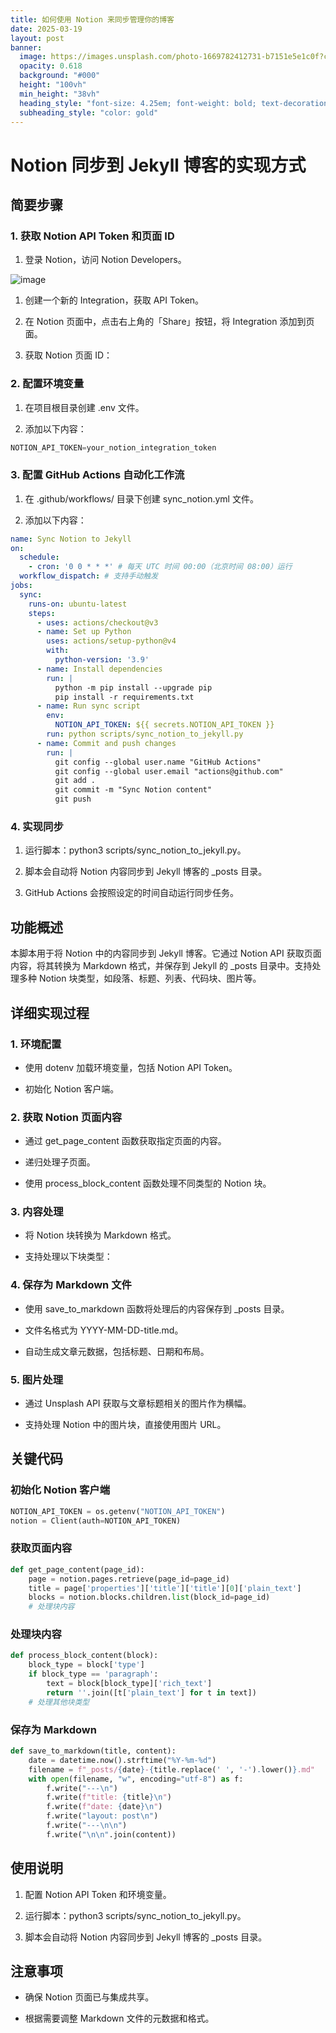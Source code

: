 ```yaml
---
title: 如何使用 Notion 来同步管理你的博客
date: 2025-03-19
layout: post
banner:
  image: https://images.unsplash.com/photo-1669782412731-b7151e5e1c0f?crop=entropy&cs=tinysrgb&fit=max&fm=jpg&ixid=M3w2OTIwMzJ8MHwxfHJhbmRvbXx8fHx8fHx8fDE3NDI0MTU3MTV8&ixlib=rb-4.0.3&q=80&w=1080
  opacity: 0.618
  background: "#000"
  height: "100vh"
  min_height: "38vh"
  heading_style: "font-size: 4.25em; font-weight: bold; text-decoration: underline"
  subheading_style: "color: gold"
---
```


# Notion 同步到 Jekyll 博客的实现方式

## 简要步骤

### 1. 获取 Notion API Token 和页面 ID

1. 登录 Notion，访问 Notion Developers。

![image](https://prod-files-secure.s3.us-west-2.amazonaws.com/a7a0cc5a-89b9-4cda-8686-1fba0ca52f40/d19c1afe-dea5-4312-9333-786b0ba83054/image.png?X-Amz-Algorithm=AWS4-HMAC-SHA256&X-Amz-Content-Sha256=UNSIGNED-PAYLOAD&X-Amz-Credential=ASIAZI2LB4667T2XVW7R%2F20250319%2Fus-west-2%2Fs3%2Faws4_request&X-Amz-Date=20250319T202154Z&X-Amz-Expires=3600&X-Amz-Security-Token=IQoJb3JpZ2luX2VjEB8aCXVzLXdlc3QtMiJIMEYCIQDVNnPxn5DcxFDkZhg1UEXD5g2WrxRAaPOWWo19fwH%2B2AIhAP0aYn1gg2x0OGgkaWQYgNS7XHWhc8zX4LE011hdtTk2Kv8DCHgQABoMNjM3NDIzMTgzODA1IgxiBjcJLXKHxgaz%2BO4q3AM4wHEXLm%2BU7%2F7m9%2BJknrlo2B6Sp5mppXys%2FDEWF8wRmWHyFh8fi49pyAnszKRcoxhTU3n3Yv9biBS7JkcrusLd0DTR6ppIf5wkjS7gAFJSRNdx5proWwlYSO8u%2FWM927rBA%2Fn3pYOzA1Ju0EDl0KIa6DrG1xIqv3Fqu%2FEJsrCk24VWWetoPEqH8l%2FKZBlc%2FT6OngrlYDHfuMliNSG%2BrmrVAUBZrCHr5z0FUkJC1c03nUqs9XX1ZkKmvUMplvOq8q%2BhnBPEKzQoG%2BD19ef78rDJQ3pxjFDW41rbyqBqz7xxN2X%2Ft2Hn%2FlabCogYmWt1VFk29zfJKNFSy%2B8Fwen4HQKpr2T8cidMmHdRlTrc7x27OSOKYtY6MpwGbPOcAQrkFGaw2cXZq0RYYDwUzyRLXv527Ox7x4Vl6YnAWTHD4TxU2ufdGCpxBA9A6UEvBp%2BuOjYV9SHw%2FDUs3o7QKrWJctSkMAWpbskw%2Fo9KWSAEKcT786v0WOnOk3c2v65lgEn8kQ7grMS8wksWCVSbxtTzB065HA8xU0iLHf6KFvCkpLNVLxxw9SH7%2BBRl1t0U4oYJtJitQCswt6pLtVi9jlCvoETouW7F8mrgfphhlCFZJUje3EkY3rx%2B61BYVmSVJjCCvOu%2BBjqkAWlC7dDf7fwPxHjJgqq9%2FgcaYqPrp2lwRVQbDpD2mu45cT38s4etezZa2Z29LKcYOXo%2FIHTWB4aryFY%2F1o4pHIU51xFHQjErnAqArHC2YkhqAwpEVYslUGtaxBykXC4T3IRe0oq%2FYQKSWnn2uHvft0s3wqBEtt6iuxDOPAZVm9waRogeY%2Fa4U%2B8bNYWNX%2FYx0vg%2Ft7GYV0sSZipoEpg1sZLx5D7Q&X-Amz-Signature=6a38316cda227fdd34e62559155fe46aee4809c46617f48698ad9d07a5fd1a3b&X-Amz-SignedHeaders=host&x-id=GetObject)

1. 创建一个新的 Integration，获取 API Token。

1. 在 Notion 页面中，点击右上角的「Share」按钮，将 Integration 添加到页面。

1. 获取 Notion 页面 ID：


### 2. 配置环境变量

1. 在项目根目录创建 .env 文件。

1. 添加以下内容：

```javascript
NOTION_API_TOKEN=your_notion_integration_token
```

### 3. 配置 GitHub Actions 自动化工作流

1. 在 .github/workflows/ 目录下创建 sync_notion.yml 文件。

1. 添加以下内容：

```yaml
name: Sync Notion to Jekyll
on:
  schedule:
    - cron: '0 0 * * *' # 每天 UTC 时间 00:00（北京时间 08:00）运行
  workflow_dispatch: # 支持手动触发
jobs:
  sync:
    runs-on: ubuntu-latest
    steps:
      - uses: actions/checkout@v3
      - name: Set up Python
        uses: actions/setup-python@v4
        with:
          python-version: '3.9'
      - name: Install dependencies
        run: |
          python -m pip install --upgrade pip
          pip install -r requirements.txt
      - name: Run sync script
        env:
          NOTION_API_TOKEN: ${{ secrets.NOTION_API_TOKEN }}
        run: python scripts/sync_notion_to_jekyll.py
      - name: Commit and push changes
        run: |
          git config --global user.name "GitHub Actions"
          git config --global user.email "actions@github.com"
          git add .
          git commit -m "Sync Notion content"
          git push
```

### 4. 实现同步

1. 运行脚本：python3 scripts/sync_notion_to_jekyll.py。

1. 脚本会自动将 Notion 内容同步到 Jekyll 博客的 _posts 目录。

1. GitHub Actions 会按照设定的时间自动运行同步任务。

## 功能概述

本脚本用于将 Notion 中的内容同步到 Jekyll 博客。它通过 Notion API 获取页面内容，将其转换为 Markdown 格式，并保存到 Jekyll 的 _posts 目录中。支持处理多种 Notion 块类型，如段落、标题、列表、代码块、图片等。

## 详细实现过程

### 1. 环境配置

- 使用 dotenv 加载环境变量，包括 Notion API Token。

- 初始化 Notion 客户端。

### 2. 获取 Notion 页面内容

- 通过 get_page_content 函数获取指定页面的内容。

- 递归处理子页面。

- 使用 process_block_content 函数处理不同类型的 Notion 块。

### 3. 内容处理

- 将 Notion 块转换为 Markdown 格式。

- 支持处理以下块类型：


### 4. 保存为 Markdown 文件

- 使用 save_to_markdown 函数将处理后的内容保存到 _posts 目录。

- 文件名格式为 YYYY-MM-DD-title.md。

- 自动生成文章元数据，包括标题、日期和布局。

### 5. 图片处理

- 通过 Unsplash API 获取与文章标题相关的图片作为横幅。

- 支持处理 Notion 中的图片块，直接使用图片 URL。

## 关键代码

### 初始化 Notion 客户端

```python
NOTION_API_TOKEN = os.getenv("NOTION_API_TOKEN")
notion = Client(auth=NOTION_API_TOKEN)
```

### 获取页面内容

```python
def get_page_content(page_id):
    page = notion.pages.retrieve(page_id=page_id)
    title = page['properties']['title']['title'][0]['plain_text']
    blocks = notion.blocks.children.list(block_id=page_id)
    # 处理块内容
```

### 处理块内容

```python
def process_block_content(block):
    block_type = block['type']
    if block_type == 'paragraph':
        text = block[block_type]['rich_text']
        return ''.join([t['plain_text'] for t in text])
    # 处理其他块类型
```

### 保存为 Markdown

```python
def save_to_markdown(title, content):
    date = datetime.now().strftime("%Y-%m-%d")
    filename = f"_posts/{date}-{title.replace(' ', '-').lower()}.md"
    with open(filename, "w", encoding="utf-8") as f:
        f.write("---\n")
        f.write(f"title: {title}\n")
        f.write(f"date: {date}\n")
        f.write("layout: post\n")
        f.write("---\n\n")
        f.write("\n\n".join(content))
```

## 使用说明

1. 配置 Notion API Token 和环境变量。

1. 运行脚本：python3 scripts/sync_notion_to_jekyll.py。

1. 脚本会自动将 Notion 内容同步到 Jekyll 博客的 _posts 目录。

## 注意事项

- 确保 Notion 页面已与集成共享。

- 根据需要调整 Markdown 文件的元数据和格式。